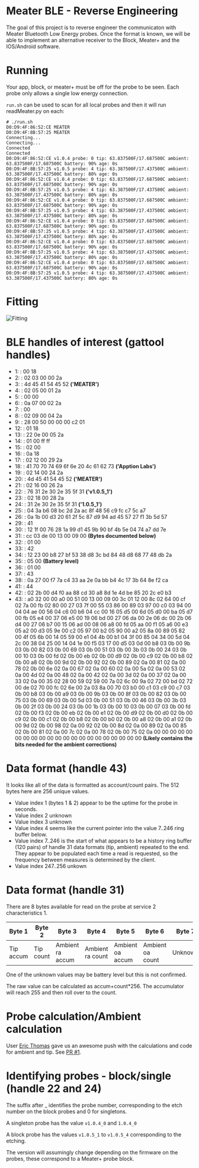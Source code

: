 # Meater BLE - Reverse Engineering
The goal of this project is to reverse engineer the communicaton with Meater Bluetooth Low Energy probes. Once the format is known, we will be able to implement an alternative receiver to the Block, Meater+ and the IOS/Android software.

# Running
Your app, block, or meater+ must be off for the probe to be seen. Each probe only allows a single low energy connection.

`run.sh` can be used to scan for all local probes and then it will run readMeater.py on each:

```
# ./run.sh 
D0:D9:4F:86:52:CE MEATER
D0:D9:4F:8B:57:25 MEATER
Connecting...
Connecting...
Connected
Connected
D0:D9:4F:86:52:CE v1.0.4 probe: 0 tip: 63.837500F/17.687500C ambient: 63.837500F/17.687500C battery: 90% age: 0s
D0:D9:4F:8B:57:25 v1.0.5 probe: 4 tip: 63.387500F/17.437500C ambient: 63.387500F/17.437500C battery: 80% age: 0s
D0:D9:4F:86:52:CE v1.0.4 probe: 0 tip: 63.837500F/17.687500C ambient: 63.837500F/17.687500C battery: 90% age: 0s
D0:D9:4F:8B:57:25 v1.0.5 probe: 4 tip: 63.387500F/17.437500C ambient: 63.387500F/17.437500C battery: 80% age: 0s
D0:D9:4F:86:52:CE v1.0.4 probe: 0 tip: 63.837500F/17.687500C ambient: 63.837500F/17.687500C battery: 90% age: 0s
D0:D9:4F:8B:57:25 v1.0.5 probe: 4 tip: 63.387500F/17.437500C ambient: 63.387500F/17.437500C battery: 80% age: 0s
D0:D9:4F:86:52:CE v1.0.4 probe: 0 tip: 63.837500F/17.687500C ambient: 63.837500F/17.687500C battery: 90% age: 0s
D0:D9:4F:8B:57:25 v1.0.5 probe: 4 tip: 63.387500F/17.437500C ambient: 63.387500F/17.437500C battery: 80% age: 0s
D0:D9:4F:86:52:CE v1.0.4 probe: 0 tip: 63.837500F/17.687500C ambient: 63.837500F/17.687500C battery: 90% age: 0s
D0:D9:4F:8B:57:25 v1.0.5 probe: 4 tip: 63.387500F/17.437500C ambient: 63.387500F/17.437500C battery: 80% age: 0s
D0:D9:4F:86:52:CE v1.0.4 probe: 0 tip: 63.837500F/17.687500C ambient: 63.837500F/17.687500C battery: 90% age: 0s
D0:D9:4F:8B:57:25 v1.0.5 probe: 4 tip: 63.387500F/17.437500C ambient: 63.387500F/17.437500C battery: 80% age: 0s
```


# Fitting
![Fitting](https://github.com/nathanfaber/meaterble/blob/master/initialFit.png?raw=true)

# BLE handles of interest (gattool handles)
* 1: : 00 18
* 2: : 02 03 00 00 2a
* 3: : 4d 45 41 54 45 52 **('MEATER')**
* 4: : 02 05 00 01 2a
* 5: : 00 00
* 6: : 0a 07 00 02 2a
* 7: : 00
* 8: : 02 09 00 04 2a
* 9: : 28 00 50 00 00 00 c2 01
* 12: : 01 18
* 13: : 22 0e 00 05 2a
* 14: : 01 00 ff ff
* 15: : 02 00
* 16: : 0a 18
* 17: : 02 12 00 29 2a
* 18: : 41 70 70 74 69 6f 6e 20 4c 61 62 73 **('Apption Labs')**
* 19: : 02 14 00 24 2a
* 20: : 4d 45 41 54 45 52 **('MEATER')**
* 21: : 02 16 00 26 2a
* 22: : 76 31 2e 30 2e 35 5f 31 **('v1.0.5_1')**
* 23: : 02 18 00 28 2a
* 24: : 31 2e 30 2e 35 5f 31 **('1.0.5_1')**
* 25: : 04 3a b6 08 bc 2d 2a ac 8f 48 56 c9 fc c7 5c a7
* 26: : 0a 1b 00 d3 20 61 2f 5c 87 d9 94 ad 45 57 27 f1 3b 5d 57
* 29: : 41
* 30: : 12 1f 00 76 28 1a 99 d1 45 9b 90 bf 4b 5e 04 74 a7 dd 7e
* 31: : cc 03 de 00 13 00 09 00 **(Bytes documented below)**
* 32: : 01 00
* 33: : 42
* 34: : 12 23 00 b8 27 bf 53 38 d8 3c bd 84 48 d8 68 77 48 db 2a
* 35: : 05 00 **(Battery level)**
* 36: : 01 00
* 37: : 43
* 38: : 0a 27 00 f7 7a c4 33 aa 2e 0a bb b4 4c 17 3b 64 8e f2 ca
* 41: : 44
* 42: : 02 2b 00 d4 f0 aa 88 cd 30 a8 8d 1e 4d be 85 20 2c e0 b3
* 43: : a0 32 00 00 a0 00 51 00 13 00 09 00 3c 01 12 00 8c 02 64 00 cf 02 7a 00 fb 02 80 00 27 03 7f 00 55 03 86 00 89 03 97 00 c0 03 94 00 04 04 ae 00 56 04 c6 00 b6 04 cc 00 16 05 d5 00 6d 05 d0 00 ba 05 d7 00 fb 05 e4 00 37 06 e5 00 19 06 bd 00 27 06 da 00 2e 06 dc 00 2b 06 d4 00 27 06 b7 00 15 06 ad 00 08 06 a8 00 fd 05 aa 00 f1 05 a6 00 e3 05 a2 00 d3 05 9e 00 c2 05 97 00 b2 05 90 00 a2 05 8a 00 89 05 82 00 4f 05 6b 00 14 05 59 00 e1 04 4b 00 b1 04 3f 00 85 04 34 00 5d 04 2c 00 38 04 25 00 14 04 1e 00 f5 03 17 00 d5 03 0d 00 b8 03 0b 00 9b 03 0b 00 82 03 0b 00 69 03 0b 00 51 03 0b 00 3b 03 0b 00 24 03 0b 00 10 03 0b 00 fd 02 0b 00 eb 02 0b 00 d9 02 0b 00 c9 02 0b 00 b8 02 0b 00 a8 02 0b 00 9d 02 0b 00 92 02 0b 00 89 02 0a 00 81 02 0a 00 78 02 0b 00 6e 02 0a 00 67 02 0a 00 60 02 0a 00 5a 02 0a 00 53 02 0a 00 4d 02 0a 00 48 02 0a 00 42 02 0a 00 3d 02 0a 00 37 02 0a 00 33 02 0a 00 35 02 28 00 59 02 59 00 7a 02 6c 00 9a 02 72 00 bd 02 72 00 de 02 70 00 fc 02 6e 00 2a 03 8a 00 70 03 b0 00 c1 03 c9 00 c7 03 0b 00 b8 03 0b 00 a9 03 0b 00 9b 03 0b 00 8f 03 0b 00 82 03 0b 00 75 03 0b 00 69 03 0b 00 5d 03 0b 00 51 03 0b 00 46 03 0b 00 3b 03 0b 00 2f 03 0b 00 24 03 0b 00 1b 03 0b 00 10 03 0b 00 07 03 0b 00 fd 02 0b 00 f3 02 0b 00 eb 02 0b 00 e1 02 0b 00 d9 02 0b 00 d0 02 0b 00 c9 02 0b 00 c1 02 0b 00 b8 02 0b 00 b0 02 0b 00 a8 02 0b 00 a1 02 0b 00 9d 02 0b 00 98 02 0a 00 92 02 0b 00 8d 02 0a 00 89 02 0a 00 85 02 0b 00 81 02 0a 00 7c 02 0a 00 78 02 0b 00 75 02 0a 00 00 00 00 00 00 00 00 00 00 00 00 00 00 00 00 00 00 00 00 00 **(Likely contains the bits needed for the ambient corrections)**

# Data format (handle 43)
It looks like all of the data is formatted as account/count pairs. The 512 bytes here are 256 unique values.

* Value index 1 (bytes 1 & 2) appear to be the uptime for the probe in seconds.
* Value index 2 unknown
* Value index 3 unknown
* Value index 4 seems like the current pointer into the value 7..246 ring buffer below.
* Value index 7..246 is the start of what appears to be a history ring buffer (120 pairs) of handle 31 data formats (tip, ambient) repeated to the end. They appear to be populated each time a read is requested, so the frequency between measures is determined by the client.
* Value index 247..256 unkown


# Data format (handle 31)
There are 8 bytes available for read on the probe at service 2 characteristics 1.

| Byte 1  | Byte 2 | Byte 3  | Byte 4 | Byte 5  | Byte 6 | Byte 7 | Byte 8 |
| ------------- | ------------- | ------------- | ------------- | ------------- | ------------- | ------------- | ------------- |
| Tip accum  | Tip count  | Ambient ra accum  | Ambient ra count  | Ambient oa accum | Ambient oa count | Unknown | Unknown |

One of the unknown values may be battery level but this is not confirmed.

The raw value can be calculated as accum+count*256. The accumulator will reach 255 and then roll over to the count.

# Probe calculation/Ambient calculation
User [Eric Thomas]( https://github.com/b0naf1de/ ) gave us an awesome push with the calculations and code for ambient and tip.  See [PR #1]( https://github.com/nathanfaber/meaterble/pull/1 ).

# Identifying probes - block/single (handle 22 and 24)
The suffix after _ identifies the probe number, corresponding to the etch number on the block probes and 0 for singletons.

A singleton probe has the value `v1.0.4_0` and `1.0.4_0`

A block probe has the values `v1.0.5_1` to `v1.0.5_4` corresponding to the etching.

The version will assumingly change depending on the firmware on the probes, these correspond to a Meater+ probe block.

